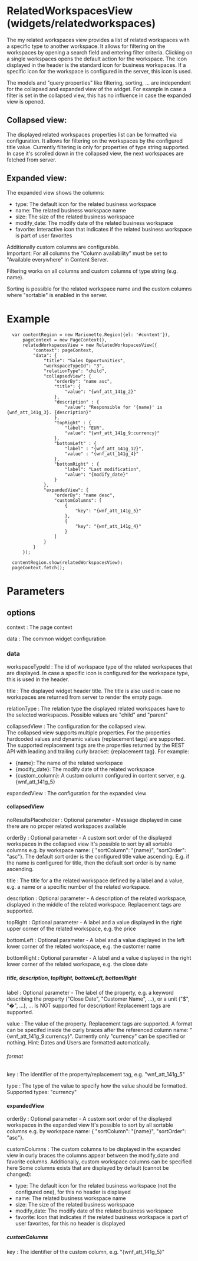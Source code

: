 # RelatedWorkspacesView (widgets/relatedworkspaces)

  The my related workspaces view provides a list of related workspaces with a specific type to another workspace.
  It allows for filtering on the workspaces by opening a search field and entering filter criteria.
  Clicking on a single workspaces opens the default action for the workspace.
  The icon displayed in the header is the standard icon for business workspaces. If a specific icon
  for the workspace is configured in the server, this icon is used.

  The models and "query properties" like filtering, sorting, ... are independent for the collapsed and
  expanded view of the widget. For example in case a filter is set in the collapsed view, this has no
  influence in case the expanded view is opened.

## Collapsed view:

The displayed related workspaces properties list can be formatted via configuration.
It allows for filtering on the workspaces by the configured title value. Currently filtering
is only for properties of type string supported.
In case it's scrolled down in the collapsed view, the next workspaces are fetched from server.

## Expanded view:

The expanded view shows the columns:
*    type: The default icon for the related business workspace
*    name: The related business workspace name
*    size: The size of the related business workspace
*    modify_date: The modify date of the related business workspace
*    favorite: Interactive icon that indicates if the related business workspace is part of user favorites

Additionally custom columns are configurable.  
Important: For all columns the "Column availability" must be set to "Available everywhere" in Content Server.

Filtering works on all columns and custom columns of type string (e.g. name).

Sorting is possible for the related workspace name and the custom columns where "sortable" is enabled in the server.

# Example

      var contentRegion = new Marionette.Region({el: '#content'}),
          pageContext = new PageContext(),
          relatedWorkspacesView = new RelatedWorkspacesView({
              "context": pageContext,
              "data": {
                  "title": "Sales Opportunities",
                  "workspaceTypeId": "3",
                  "relationType": "child",
                  "collapsedView": {
                      "orderBy": "name asc",
                      "title": {
                          "value": "{wnf_att_141g_2}"
                      },
                      "description" : {
                          "value": "Responsible for '{name}' is {wnf_att_141g_3}. {description}"
                      },
                      "topRight" : {
                          "label": "EUR",
                          "value": "{wnf_att_141g_9:currency}"
                      },
                      "bottomLeft" : {
                          "label" : "{wnf_att_141g_12}",
                          "value" : "{wnf_att_141g_4}"
                      },
                      "bottomRight" : {
                          "label": "Last modification",
                          "value": "{modify_date}"
                      }
                  },
                  "expandedView": {
                      "orderBy": "name desc",
                      "customColumns": [
                          {
                              "key": "{wnf_att_141g_5}"
                          },
                          {
                              "key": "{wnf_att_141g_4}"
                          }
                      ]
                  }
              }
          });

      contentRegion.show(relatedWorkspacesView);
      pageContext.fetch();

# Parameters

## options

context
: The page context

data
: The common widget configuration

### data

workspaceTypeId
: The id of workspace type of the related workspaces that are displayed. In case a specific icon is configured for the
  workspace type, this is used in the header.

title
: The displayed widget header title. The title is also used in case no workspaces are returned from
  server to render the empty page.

relationType
: The relation type the displayed related workspaces have to the selected workspaces.
  Possible values are "child" and "parent"

collapsedView
: The configuration for the collapsed view.  
  The collapsed view supports multiple properties. For the properties hardcoded values and dynamic values (replacement
  tags) are supported.  
  The supported replacement tags are the properties returned by the REST API with leading and
  trailing curly bracket: {replacement tag}.
  For example:
*    {name}: The name of the related workspace
*    {modify_date}: The modify date of the related workspace
*    {custom_column}: A custom column configured in content server, e.g. {wnf_att_141g_5}

expandedView
: The configuration for the expanded view

#### collapsedView

noResultsPlaceholder
: Optional parameter - Message displayed in case there are no proper related workspaces available

orderBy
: Optional parameter - A custom sort order of the displayed workspaces in the collapsed view
  It's possible to sort by all sortable columns
  e.g. by workspace name: { "sortColumn": "{name}", "sortOrder": "asc"}.
  The default sort order is the configured title value ascending. E.g. if the name is configured
  for title, then the default sort order is by name ascending.

title
: The title for a the related workspace defined by a label and a value, e.g. a name or a specific
  number of the related workspace.

description
: Optional parameter - A description of the related workspace, displayed in the middle of the related workspace.
  Replacement tags are supported.

topRight
: Optional parameter - A label and a value displayed in the right upper corner of the related workspace, e.g. the price

bottomLeft
: Optional parameter - A label and a value displayed in the left lower corner of the related workspace, e.g. the customer name

bottomRight
: Optional parameter - A label and a value displayed in the right lower corner of the related workspace, e.g. the close date

#####  title, description, topRight, bottomLeft, bottomRight

label
: Optional parameter - The label of the property, e.g. a keyword describing the property ("Close
  Date", "Customer Name", ...), or a unit ("$", "�", ...), ...
  Is NOT supported for description!
  Replacement tags are supported.

value
: The value of the property.
  Replacement tags are supported. A format can be specifed inside the curly braces after the
  referenced column name: "{wnf_att_141g_9:currency}". Currently only "currency" can be specified
  or nothing. Hint: Dates and Users are formatted automatically.

###### format

key
: The identifier of the property/replacement tag, e.g. "wnf_att_141g_5"

type
: The type of the value to specify how the value should be formatted.
  Supported types: "currency"

#### expandedView

orderBy
: Optional parameter - A custom sort order of the displayed workspaces in the expanded view
  It's possible to sort by all sortable columns
  e.g. by workspace name: { "sortColumn": "{name}", "sortOrder": "asc"}.

customColumns
: The custom columns to be displayed in the expanded view in curly braces
  the columns appear between the modify_date and favorite columns.
  Additionally, custom workspace columns can be specified here
  Some columns exists that are displayed by default (cannot be changed):
*    type: The default icon for the related business workspace (not the configured one), for this no header is displayed
*    name: The related business workspace name
*    size: The size of the related business workspace
*    modify_date: The modify date of the related business workspace
*    favorite: Icon that indicates if the related business workspace is part of user favorites, for this no header is displayed

##### customColumns

key
: The identifier of the custom column, e.g. "{wnf_att_141g_5}"

